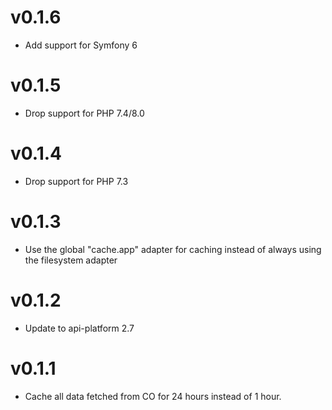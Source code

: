 # v0.1.6

* Add support for Symfony 6

# v0.1.5

* Drop support for PHP 7.4/8.0

# v0.1.4

* Drop support for PHP 7.3

# v0.1.3

* Use the global "cache.app" adapter for caching instead of always using the filesystem adapter

# v0.1.2

* Update to api-platform 2.7

# v0.1.1

* Cache all data fetched from CO for 24 hours instead of 1 hour.
